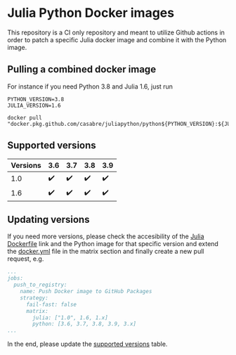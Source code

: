 # Julia Python Docker images

This repository is a CI only repository and meant to utilize Github actions in order to patch a specific Julia docker image and combine it with the Python image.

## Pulling a combined docker image

For instance if you need Python 3.8 and Julia 1.6, just run

```shell
PYTHON_VERSION=3.8
JULIA_VERSION=1.6

docker pull "docker.pkg.github.com/casabre/juliapython/python${PYTHON_VERSION}:${JULIA_VERSION}"
```

## Supported versions

| Versions | 3.6                | 3.7                | 3.8                | 3.9                |
| -------- | ------------------ | ------------------ | ------------------ | ------------------ |
| 1.0      | :heavy_check_mark: | :heavy_check_mark: | :heavy_check_mark: | :heavy_check_mark: |
| 1.6      | :heavy_check_mark: | :heavy_check_mark: | :heavy_check_mark: | :heavy_check_mark: |

## Updating versions

If you need more versions, please check the accesibility of the [Julia Dockerfile](https://github.com/docker-library/julia/tree/6458311a816406d7b1eb6d37ae92a6e27e32028c) link and the Python image for that specific version and extend the [docker.yml](.github/workflows/docker.yml) file in the matrix section and finally create a new pull request, e.g.

```yml
...
jobs:
  push_to_registry:
    name: Push Docker image to GitHub Packages
    strategy:
      fail-fast: false
      matrix:        
        julia: ["1.0", 1.6, 1.x]
        python: [3.6, 3.7, 3.8, 3.9, 3.x]
...
```

In the end, please update the [supported versions](#supported-versions) table.
